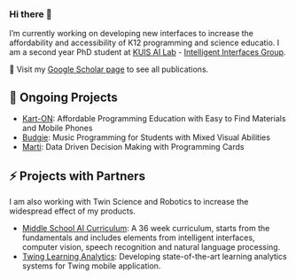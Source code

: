 ### Hi there 👋

I’m currently working on developing new interfaces to increase the affordability and accessibility of K12 programming and science educatio. I am a second year PhD student at [KUIS AI Lab](https://ai.ku.edu.tr/) - [Intelligent Interfaces Group](https://iui.ku.edu.tr/). 

📝 Visit my [Google Scholar page](https://scholar.google.com/citations?user=Ajpd3NwAAAAJ&hl=en) to see all publications.

## 🌱 Ongoing Projects

- [Kart-ON](https://karton.ku.edu.tr/): Affordable Programming Education with Easy to Find Materials and Mobile Phones
- [Budgie](https://budgi.es/): Music Programming for Students with Mixed Visual Abilities
- [Marti](https://github.com/karton-project/marti): Data Driven Decision Making with Programming Cards

## ⚡ Projects with Partners

I am also working with Twin Science and Robotics to increase the widespread effect of my products.
- [Middle School AI Curriculum](https://asabuncuoglu13.github.io/explorable-ai/): A 36 week curriculum, starts from the fundamentals and includes elements from intelligent interfaces, computer vision, speech recognition and natural language processing. 
- [Twing Learning Analytics](https://www.twinscience.com/en/twingapp/): Developing state-of-the-art learning analytics systems for Twing mobile application.


